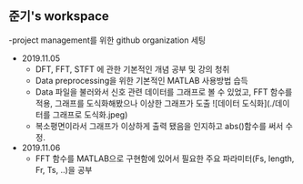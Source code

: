 ## 준기's workspace
-project management를 위한 github organization 세팅
- 2019.11.05
    - DFT, FFT, STFT 에 관한 기본적인 개념 공부 및 강의 청취
    - Data preprocessing을 위한 기본적인 MATLAB 사용방법 습득
    - Data 파일을 불러와서 신호 관련 데이터를 그래프로 볼 수 있었고, FFT 함수를 적용, 그래프를 도식화해봤으나 이상한 그래프가 도출
![데이터 도식화](./데이터를 그래프로 도식화.jpeg)
    - 복소평면이라서 그래프가 이상하게 출력 됐음을 인지하고 abs()함수를 써서 수정.
- 2019.11.06
    - FFT 함수를 MATLAB으로 구현함에 있어서 필요한 주요 파라미터(Fs, length, Fr, Ts, ..)을 공부
